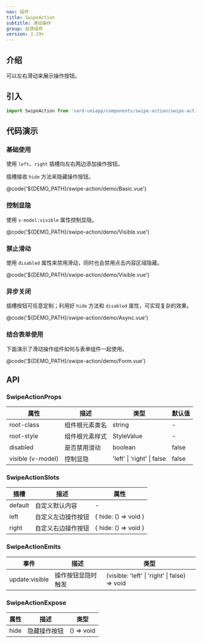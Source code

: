 ```yaml
---
nav: 组件
title: SwipeAction
subtitle: 滑动操作
group: 反馈组件
version: 1.19+
---
```


## 介绍

可以左右滑动来展示操作按钮。

## 引入

```ts
import SwipeAction from 'sard-uniapp/components/swipe-action/swipe-action.vue'
```

## 代码演示

### 基础使用

使用 `left`、`right` 插槽向左右两边添加操作按钮。

插槽接收 `hide` 方法来隐藏操作按钮。

@code('${DEMO_PATH}/swipe-action/demo/Basic.vue')

### 控制显隐

使用 `v-model:visible` 属性控制显隐。

@code('${DEMO_PATH}/swipe-action/demo/Visible.vue')

### 禁止滑动

使用 `disabled` 属性来禁用滑动，同时也会禁用点击内容区域隐藏。

@code('${DEMO_PATH}/swipe-action/demo/Visible.vue')

### 异步关闭

插槽按钮可任意定制；利用好 `hide` 方法和 `disabled` 属性，可实现复杂的效果。

@code('${DEMO_PATH}/swipe-action/demo/Async.vue')

### 结合表单使用

下面演示了滑动操作组件如何与表单组件一起使用。

@code('${DEMO_PATH}/swipe-action/demo/Form.vue')

## API

### SwipeActionProps

| 属性              | 描述           | 类型                       | 默认值 |
| ----------------- | -------------- | -------------------------- | ------ |
| root-class        | 组件根元素类名 | string                     | -      |
| root-style        | 组件根元素样式 | StyleValue                 | -      |
| disabled          | 是否禁用滑动   | boolean                    | false  |
| visible (v-model) | 控制显隐       | 'left' \| 'right' \| false | false  |

### SwipeActionSlots

| 插槽    | 描述               | 属性                 |
| ------- | ------------------ | -------------------- |
| default | 自定义默认内容     | -                    |
| left    | 自定义左边操作按钮 | { hide: () => void } |
| right   | 自定义右边操作按钮 | { hide: () => void } |

### SwipeActionEmits

| 事件           | 描述               | 类型                                          |
| -------------- | ------------------ | --------------------------------------------- |
| update:visible | 操作按钮显隐时触发 | (visible: 'left' \| 'right' \| false) => void |

### SwipeActionExpose

| 属性 | 描述         | 类型       |
| ---- | ------------ | ---------- |
| hide | 隐藏操作按钮 | () => void |

